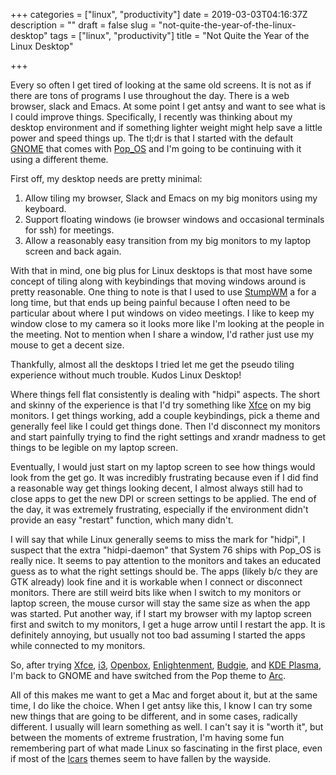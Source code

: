 +++
categories = ["linux", "productivity"]
date = 2019-03-03T04:16:37Z
description = ""
draft = false
slug = "not-quite-the-year-of-the-linux-desktop"
tags = ["linux", "productivity"]
title = "Not Quite the Year of the Linux Desktop"

+++

Every so often I get tired of looking at the same old screens. It is not as if there are tons of programs I use throughout the day. There is a web browser, slack and Emacs. At some point I get antsy and want to see what is I could improve things. Specifically, I recently was thinking about my desktop environment and if something lighter weight might help save a little power and speed things up. The tl;dr is that I started with the default [GNOME](https://www.gnome.org/) that comes with [Pop_OS](https://system76.com/pop) and I'm going to be continuing with it using a different theme.

First off, my desktop needs are pretty minimal:

1. Allow tiling my browser, Slack and Emacs on my big monitors using my keyboard.
2. Support floating windows (ie browser windows and occasional terminals for ssh) for meetings.
3. Allow a reasonably easy transition from my big monitors to my laptop screen and back again.

With that in mind, one big plus for Linux desktops is that most have some concept of tiling along with keybindings that moving windows around is pretty reasonable. One thing to note is that I used to use [StumpWM](https://stumpwm.github.io/) a for a long time, but that ends up being painful because I often need to be particular about where I put windows on video meetings. I like to keep my window close to my camera so it looks more like I'm looking at the people in the meeting. Not to mention when I share a window, I'd rather just use my mouse to get a decent size.

Thankfully, almost all the desktops I tried let me get the pseudo tiling experience without much trouble. Kudos Linux Desktop!

Where things fell flat consistently is dealing with "hidpi" aspects. The short and skinny of the experience is that I'd try something like [Xfce](https://xfce.org/) on my big monitors. I get things working, add a couple keybindings, pick a theme and generally feel like I could get things done. Then I'd disconnect my monitors and start painfully trying to find the right settings and xrandr madness to get things to be legible on my laptop screen.

Eventually, I would just start on my laptop screen to see how things would look from the get go. It was incredibly frustrating because even if I did find a reasonable way get things looking decent, I almost always still had to close apps to get the new DPI or screen settings to be applied. The end of the day, it was extremely frustrating, especially if the environment didn't provide an easy "restart" function, which many didn't.

I will say that while Linux generally seems to miss the mark for "hidpi", I suspect that the extra "hidpi-daemon" that System 76 ships with Pop_OS is really nice. It seems to pay attention to the monitors and takes an educated guess as to what the right settings should be. The apps (likely b/c they are GTK already) look fine and it is workable when I connect or disconnect monitors. There are still weird bits like when I switch to my monitors or laptop screen, the mouse cursor will stay the same size as when the app was started. Put another way, if I start my browser with my laptop screen first and switch to my monitors, I get a huge arrow until I restart the app. It is definitely annoying, but usually not too bad assuming I started the apps while connected to my monitors.

So, after trying [Xfce](https://xfce.org/), [i3](https://i3wm.org/), [Openbox](http://openbox.org/wiki/Main_Page), [Enlightenment](https://www.enlightenment.org/), [Budgie](https://ubuntubudgie.org/), and [KDE Plasma](https://kde.org/plasma-desktop), I'm back to GNOME and have switched from the Pop theme to [Arc](https://github.com/horst3180/Arc-theme).

All of this makes me want to get a Mac and forget about it, but at the same time, I do like the choice. When I get antsy like this, I know I can try some new things that are going to be different, and in some cases, radically different. I usually will learn something as well. I can't say it is "worth it", but between the moments of extreme frustration, I'm having some fun remembering part of what made Linux so fascinating in the first place, even if most of the [lcars](https://cdn.wallpapersafari.com/69/16/lzna3q.jpg) themes seem to have fallen by the wayside.
